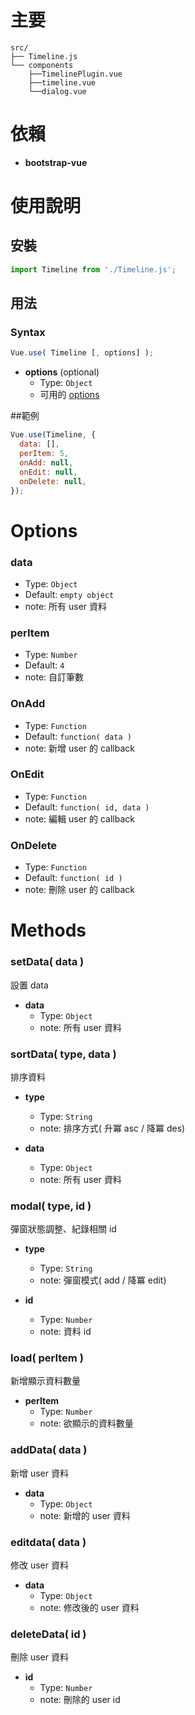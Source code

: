 # 主要

```
src/
├── Timeline.js
└── components
    ├──TimelinePlugin.vue
    ├──timeline.vue
    └──dialog.vue
```

# 依賴

- **bootstrap-vue**

# 使用說明

## 安裝

```js
import Timeline from './Timeline.js';
```

## 用法

### Syntax

```js
Vue.use( Timeline [, options] );
```

- **options** (optional)
  - Type: `Object`
  - 可用的 [options](#options)

##範例

```js
Vue.use(Timeline, {
  data: [],
  perItem: 5,
  onAdd: null,
  onEdit: null,
  onDelete: null,
});
```

# Options

### data

- Type: `Object`
- Default: `empty object`
- note: 所有 user 資料

### perItem

- Type: `Number`
- Default: `4`
- note: 自訂筆數

### OnAdd

- Type: `Function`
- Default: `function( data )`
- note: 新增 user 的 callback

### OnEdit

- Type: `Function`
- Default: `function( id, data )`
- note: 編輯 user 的 callback

### OnDelete

- Type: `Function`
- Default: `function( id )`
- note: 刪除 user 的 callback

# Methods

### setData( data )

設置 data

- **data**
  - Type: `Object`
  - note: 所有 user 資料

### sortData( type, data )

排序資料

- **type**
  - Type: `String`
  - note: 排序方式( 升冪 asc / 降冪 des)

- **data**
  - Type: `Object`
  - note: 所有 user 資料

### modal( type, id )

彈窗狀態調整、紀錄相關 id

- **type**
  - Type: `String`
  - note: 彈窗模式( add / 降冪 edit)

- **id**
  - Type: `Number`
  - note: 資料 id

### load( perItem )

新增顯示資料數量

- **perItem**
  - Type: `Number`
  - note: 欲顯示的資料數量

### addData( data )

新增 user 資料

- **data**
  - Type: `Object`
  - note: 新增的 user 資料

### editdata( data )

修改 user 資料

- **data**
  - Type: `Object`
  - note: 修改後的 user 資料

### deleteData( id )

刪除 user 資料

- **id**
  - Type: `Number`
  - note: 刪除的 user id
